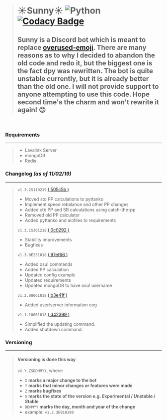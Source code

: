 > # ☀️Sunny☀️ ![Python](https://img.shields.io/badge/Python-3.6%2B-brightgreen.svg) [![Codacy Badge](https://api.codacy.com/project/badge/Grade/5e417c4aec7b40efb8b82ae362e7ac77)](https://www.codacy.com/app/NiceAesth/Sunny?utm_source=github.com&amp;utm_medium=referral&amp;utm_content=NiceAesth/Sunny&amp;utm_campaign=Badge_Grade)
> ## Sunny is a Discord bot which is meant to replace [overused-emoji](https://github.com/NiceAesth/overused-emoji-bot). There are many reasons as to why I decided to abandon the old code and redo it, but the biggest one is the fact dpy was rewritten. The bot is quite unstable currently, but it is already better than the old one. I will not provide support to anyone attempting to use this code. Hope second time's the charm and won't rewrite it again! 😊

<br>

### Requirements
****

> -   Lavalink Server
> -   mongoDB
> -   Redis

### Changelog *(as of 11/02/19)*
****

> `v1.3.2S110219` [( 505c5b )](https://github.com/NiceAesth/Sunny/commit/505c5ba11de11ed3673aad1416bc7a2f073cc0b4)
> -   Moved std PP calculations to pyttanko
> -   Implement speed rebalance and other PP changes
> -   Added ctb PP and SR calculations using catch-the-pp
> -   Removed old PP calculator
> -   Added pyttanko and aiofiles to requirements
>
> `v1.3.1S301218` [( 0c0292 )](https://github.com/NiceAesth/Sunny/commit/0c0292982722324f0d8ad8baac41d467499a6d9e)
> -   Stability improvements
> -   Bugfixes
>
> `v1.3.0E231018` [( 97ef66 )](https://github.com/NiceAesth/Sunny/commit/97ef668cc8c189d73e5b0473ac74d0e941911542)
> -   Added osu! commands
> -   Added PP calculation
> -   Updated config example
> -   Updated requirements
> -   Updated mongoDB to have osu! username
>
> `v1.2.0U061018` [( b3e41f )](https://github.com/NiceAesth/Sunny/commit/b3e41f27a720c818263b47d3f82137dc85e076ee)
> -   Added user/server information cog
>
> `v1.1.1U061018` [( d42399 )](https://github.com/NiceAesth/Sunny/commit/d423993c4cca02a2bc5dcb14f61919047ae9ae60)
> -   Simplified the updating command. 
> -   Added shutdown command.

### Versioning
****
> #### Versioning is done this way
> `vX.Y.ZSDDMMYY`, where:
> -   `X` **marks a major change to the bot**
> -   `Y` **marks that minor changes or features were made**
> -   `Z` **marks bugfixes**
> -   `S` **marks the state of the version e.g. *E*xperimental / *U*nstable / *S*table**
> -   `DDMMYY` **marks the day, month and year of the change**
> -   example: `v1.2.3E010190`
